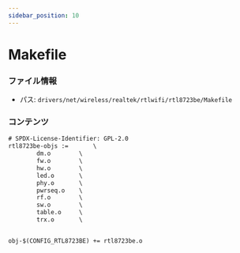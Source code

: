 ```yaml
---
sidebar_position: 10
---
```

# Makefile

### ファイル情報

- パス: `drivers/net/wireless/realtek/rtlwifi/rtl8723be/Makefile`

### コンテンツ

```txt
# SPDX-License-Identifier: GPL-2.0
rtl8723be-objs :=		\
		dm.o		\
		fw.o		\
		hw.o		\
		led.o		\
		phy.o		\
		pwrseq.o	\
		rf.o		\
		sw.o		\
		table.o		\
		trx.o		\


obj-$(CONFIG_RTL8723BE) += rtl8723be.o

```
